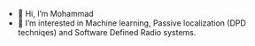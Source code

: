 - 👋 Hi, I’m Mohammad 
- 👀 I’m interested in Machine learning, Passive localization (DPD techniqes) and Software Defined Radio systems.



<!---
mohmmadd/mohmmadd is a ✨ special ✨ repository because its `README.md` (this file) appears on your GitHub profile.
You can click the Preview link to take a look at your changes.
--->
